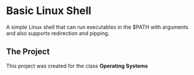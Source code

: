 # Basic Linux Shell
A simple Linux shell that can run executables in the $PATH with arguments and also supports redirection and pipping.

## The Project
This project was created for the class **Operating Systems**
